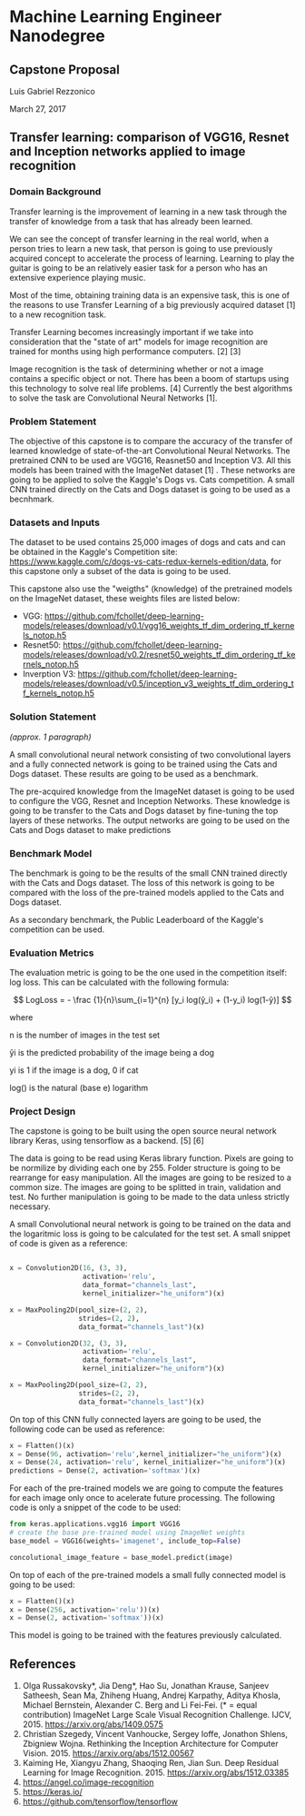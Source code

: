 # Machine Learning Engineer Nanodegree
## Capstone Proposal
Luis Gabriel Rezzonico 

March 27, 2017

## Transfer learning: comparison of VGG16, Resnet and Inception networks applied to image recognition


### Domain Background

Transfer learning is the improvement of learning in a new
task through the transfer of knowledge from a task that has already been learned.

We can see the concept of transfer learning in the real world, when a person tries to learn a new task, that person is going to use previously acquired concept to accelerate the process of learning. Learning to play the guitar is going to be an relatively easier task for a person who has an extensive experience playing music.

Most of the time, obtaining training data is an expensive task, this is one of the reasons to use Transfer Learning of a big previously acquired dataset [1] to a new recognition task.

Transfer Learning becomes increasingly important if we take into consideration that the "state of art" models for image recognition are trained for months using high performance computers. [2] [3]

Image recognition is the task of determining whether or not a image contains a specific object or not. There has been a boom of startups using this technology to solve real life problems. [4] Currently the best algorithms to solve the task are Convolutional Neural Networks [1]. 


### Problem Statement

The objective of this capstone is to compare the accuracy of the transfer of learned knowledge of state-of-the-art Convolutional Neural Networks. The pretrained CNN to be used are VGG16, Reasnet50 and Inception V3. All this models has been trained with the ImageNet dataset [1] . These networks are going to be applied to solve the Kaggle's Dogs vs. Cats competition. A small CNN trained directly on the Cats and Dogs dataset is going to be used as a becnhmark.


### Datasets and Inputs

The dataset to be used contains 25,000 images of dogs and cats and can be obtained in the Kaggle's Competition site: https://www.kaggle.com/c/dogs-vs-cats-redux-kernels-edition/data, for this capstone only a subset of the data is going to be used.

This capstone also use the "weigths" (knowledge) of the pretrained models on the ImageNet dataset, these weights files are listed below:

* VGG: https://github.com/fchollet/deep-learning-models/releases/download/v0.1/vgg16_weights_tf_dim_ordering_tf_kernels_notop.h5
* Resnet50: https://github.com/fchollet/deep-learning-models/releases/download/v0.2/resnet50_weights_tf_dim_ordering_tf_kernels_notop.h5
* Inverption V3: https://github.com/fchollet/deep-learning-models/releases/download/v0.5/inception_v3_weights_tf_dim_ordering_tf_kernels_notop.h5


### Solution Statement
_(approx. 1 paragraph)_

A small convolutional neural network consisting of two convolutional layers and a fully connected network is going to be trained using the Cats and Dogs dataset. These results are going to be used as a benchmark.

The pre-acquired knowledge from the ImageNet dataset is going to be used to configure the VGG, Resnet and Inception Networks. These knowledge is going to be transfer to the Cats and Dogs dataset by fine-tuning the top layers of these networks. The output networks are going to be used on the Cats and Dogs dataset to make predictions


### Benchmark Model

The benchmark is going to be the results of the small CNN trained directly with the Cats and Dogs dataset. The loss of this network is going to be compared with the loss of the pre-trained models applied to the Cats and Dogs dataset.

As a secondary benchmark, the Public Leaderboard of the Kaggle's competition can be used.


### Evaluation Metrics

The evaluation metric is going to be the one used in the competition itself: log loss. This can be calculated with the following formula:

$$
LogLoss = - \frac {1}{n}\sum_{i=1}^{n} [y_i log(ŷ_i) + (1-y_i) log(1-ŷ)]
$$

where

n is the number of images in the test set

ŷi is the predicted probability of the image being a dog

yi is 1 if the image is a dog, 0 if cat

log() is the natural (base e) logarithm


### Project Design

The capstone is going to be built using the open source neural network library Keras, using tensorflow as a backend. [5] [6]

The data is going to be read using Keras library function. Pixels are going to be normilize by dividing each one by 255. Folder structure is going to be rearrange for easy manipulation. All the images are going to be resized to a common size. The images are going to be splitted in train, validation and test. No further manipulation is going to be made to the data unless strictly necessary.

A small Convolutional neural network is going to be trained on the data and the logaritmic loss is going to be calculated for the test set. A small snippet of code is given as a reference:

```python

x = Convolution2D(16, (3, 3), 
                  activation='relu', 
                  data_format="channels_last", 
                  kernel_initializer="he_uniform")(x)

x = MaxPooling2D(pool_size=(2, 2), 
                 strides=(2, 2), 
                 data_format="channels_last")(x)

x = Convolution2D(32, (3, 3), 
                  activation='relu', 
                  data_format="channels_last", 
                  kernel_initializer="he_uniform")(x)

x = MaxPooling2D(pool_size=(2, 2), 
                 strides=(2, 2), 
                 data_format="channels_last")(x)
```

On top of this CNN fully connected layers are going to be used, the following code can be used as reference:

```python
x = Flatten()(x)
x = Dense(96, activation='relu',kernel_initializer="he_uniform")(x)
x = Dense(24, activation='relu', kernel_initializer="he_uniform")(x)
predictions = Dense(2, activation='softmax')(x)
```

For each of the pre-trained models we are going to compute the features for each image only once to acelerate future processing. The following code is only a snippet of the code to be used:

```python
from keras.applications.vgg16 import VGG16
# create the base pre-trained model using ImageNet weights
base_model = VGG16(weights='imagenet', include_top=False)

concolutional_image_feature = base_model.predict(image)
```

On top of each of the pre-trained models a small fully connected model is going to be used:

```python
x = Flatten()(x)
x = Dense(256, activation='relu'))(x)
x = Dense(2, activation='softmax'))(x)
```

This model is going to be trained with the features previously calculated.

## References

1. Olga Russakovsky*, Jia Deng*, Hao Su, Jonathan Krause, Sanjeev Satheesh, Sean Ma, Zhiheng Huang, Andrej Karpathy, Aditya Khosla, Michael Bernstein, Alexander C. Berg and Li Fei-Fei. (* = equal contribution) ImageNet Large Scale Visual Recognition Challenge. IJCV, 2015. https://arxiv.org/abs/1409.0575  
2. Christian Szegedy, Vincent Vanhoucke, Sergey Ioffe, Jonathon Shlens, Zbigniew Wojna. Rethinking the Inception Architecture for Computer Vision. 2015. https://arxiv.org/abs/1512.00567
3. Kaiming He, Xiangyu Zhang, Shaoqing Ren, Jian Sun. Deep Residual Learning for Image Recognition. 2015. https://arxiv.org/abs/1512.03385
4. https://angel.co/image-recognition
5. https://keras.io/
6. https://github.com/tensorflow/tensorflow